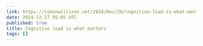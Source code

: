 ```yaml
---
link: https://simonwillison.net/2024/Dec/26/cognitive-load-is-what-matters/#atom-everything
date: 2024-12-27 05:05 UTC
published: true
title: Cognitive load is what matters
tags: []
---
```



